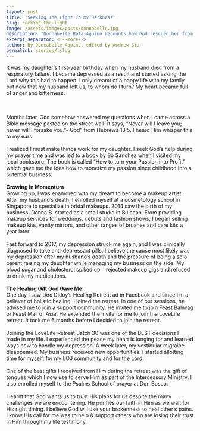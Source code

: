 ```yaml
---
layout: post
title: 'Seeking The Light In My Darkness'
slug: seeking-the-light
image: /assets/images/posts/donnabelle.jpg
description: "Donnabelle Bata-Aquino recounts how God rescued her from her depression to a life of service for Him."
excerpt_separator: <!--more-->
author: By Donnabelle Aquino, edited by Andrew Sia
permalink: stories/:slug
---
```

It was my daughter’s first-year birthday when my husband died from a respiratory failure. I became depressed as a result and started asking the Lord why this had to happen. I only dreamt of a happy life with my family but now that my husband left us, to whom do I turn? My heart became full of anger and bitterness.
<!--more-->
<br><br>
Months later, God somehow answered my questions when I came across a Bible message pasted on the street wall. It says, “Never will I leave you; never will I forsake you.”- God” from Hebrews 13:5. I heard Him whisper this to my ears.
<br><br>
I realized I must make things work for my daughter. I seek God’s help during my prayer time and was led to a book by Bo Sanchez when I visited my local bookstore. The book is called “How to turn your Passion into Profit” which gave me the idea how to monetize my passion since childhood into a potential business.
<br><br>
<b>Growing in Momentum</b><br>
Growing up, I was enamored with my dream to become a makeup artist. After my husband’s death, I enrolled myself at a cosmetology school in Singapore to specialize in bridal makeups. 2014 saw the birth of my business. Donna B. started as a small studio in Bulacan. From providing makeup services for weddings, debuts and fashion shows, I began selling makeup kits, vanity mirrors, and other ranges of brushes and care kits a year later.
<br><br>
Fast forward to 2017, my depression struck me again, and I was clinically diagnosed to take anti-depressant pills. I believe the cause most likely was my depression after my husband’s death and the pressure of being a solo parent raising my daughter while managing my business on the side. My blood sugar and cholesterol spiked up. I rejected makeup gigs and refused to drink my medications.
<br><br>
<b>The Healing Gift God Gave Me</b><br>
One day I saw Doc Didoy’s Healing Retreat ad in Facebook and since I’m a believer of holistic healing, I joined the retreat. In one of our sessions, he advised me to join a support community. He invited me to join Feast Baliwag or Feast Mall of Asia. He extended the invite for me to join the LoveLife retreat. It took me 6 months before I decided to join the retreat.
<br><br>
Joining the LoveLife Retreat Batch 30 was one of the BEST decisions I made in my life. I experienced the peace my heart is longing for and learned ways how to handle my depression. A week later, my vestibular migraine disappeared. My business received new opportunities. I started allotting time for myself, for my LOJ community and for the Lord.
<br><br>
One of the best gifts I received from Him during the retreat was the gift of tongues which I now use to serve Him as part of the Intercessory Ministry. I also enrolled myself to the Psalms School of prayer at Don Bosco. 
<br><br>
I learnt that God wants us to trust His plans for us despite the many challenges we are encountering. He purifies our faith in Him as we wait for His right timing. I believe God will use your brokenness to heal other’s pains. I know His call for me was to help & support others who are losing their trust in Him through my life testimony.
